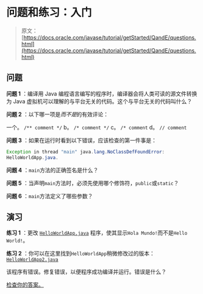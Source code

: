 # 问题和练习：入门

> 原文： [https://docs.oracle.com/javase/tutorial/getStarted/QandE/questions.html](https://docs.oracle.com/javase/tutorial/getStarted/QandE/questions.html)

## 问题

**问题 1** ：编译用 Java 编程语言编写的程序时，编译器会将人类可读的源文件转换为 Java 虚拟机可以理解的与平台无关的代码。这个与平台无关的代码叫什么？

**问题 2** ：以下哪一项是*而不是*的有效评论：

一个。 `/** comment */`
b。 `/* comment */`
c。 `/* comment`
d。 `// comment`

**问题 3** ：如果在运行时看到以下错误，应该检查的第一件事是：

```java
Exception in thread "main" java.lang.NoClassDefFoundError:
HelloWorldApp.java.

```

**问题 4** ：`main`方法的正确签名是什么？

**问题 5** ：当声明`main`方法时，必须先使用哪个修饰符，`public`或`static`？

**问题 6** ：`main`方法定义了哪些参数？

## 演习

**练习 1** ：更改 [`HelloWorldApp.java`](../application/examples/HelloWorldApp.java) 程序，使其显示`Hola Mundo!`而不是`Hello World!`。

**练习 2** ：你可以在这里找到`HelloWorldApp`稍微修改过的版本： [`HelloWorldApp2.java`](HelloWorldApp2.java)

该程序有错误。修复错误，以便程序成功编译并运行。错误是什么？

[检查你的答案。](answers.html)